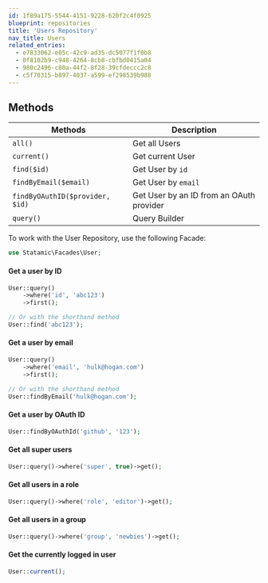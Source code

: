 ```yaml
---
id: 1f89a175-5544-4151-9228-620f2c4f0925
blueprint: repositories
title: 'Users Repository'
nav_title: Users
related_entries:
  - e7833062-e05c-42c9-ad35-dc5077f1f0b8
  - 0f8102b9-c948-4264-8cb8-cbfbd0415a04
  - 980c2496-c80a-44f2-8f28-39cfdeccc2c8
  - c5f70315-b897-4037-a599-ef298539b988
---
```

## Methods

| Methods | Description |
| ------- | ----------- |
| `all()` | Get all Users |
| `current()` | Get current User |
| `find($id)` | Get User by `id` |
| `findByEmail($email)` | Get User by `email` |
| `findByOAuthID($provider, $id)` | Get User by an ID from an OAuth provider  |
| `query()` | Query Builder |


To work with the User Repository, use the following Facade:

```php
use Statamic\Facades\User;
```

#### Get a user by ID

```php
User::query()
    ->where('id', 'abc123')
    ->first();

// Or with the shorthand method
User::find('abc123');
```

#### Get a user by email

```php
User::query()
    ->where('email', 'hulk@hogan.com')
    ->first();

// Or with the shorthand method
User::findByEmail('hulk@hogan.com');
```

#### Get a user by OAuth ID

```php
User::findByOAuthId('github', '123');
```

#### Get all super users

```php
User::query()->where('super', true)->get();
```

#### Get all users in a role

```php
User::query()->where('role', 'editor')->get();
```

#### Get all users in a group

```php
User::query()->where('group', 'newbies')->get();
```

#### Get the currently logged in user

```php
User::current();
```
